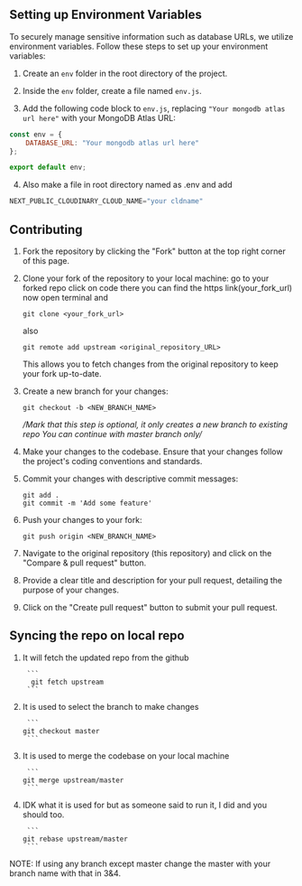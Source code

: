 ## Setting up Environment Variables

To securely manage sensitive information such as database URLs, we utilize environment variables. Follow these steps to set up your environment variables:

1. Create an `env` folder in the root directory of the project.

2. Inside the `env` folder, create a file named `env.js`.

3. Add the following code block to `env.js`, replacing `"Your mongodb atlas url here"` with your MongoDB Atlas URL:

```javascript
const env = {
    DATABASE_URL: "Your mongodb atlas url here"
};

export default env;

```

4. Also  make a file in root directory named as .env and add 

```javascript
NEXT_PUBLIC_CLOUDINARY_CLOUD_NAME="your cldname"
```

## Contributing



1. Fork the repository by clicking the "Fork" button at the top right corner of this page.

2. Clone your fork of the repository to your local machine:
    go to your forked repo click on code there you can find the https link(your_fork_url)
    now open terminal and  

    ```
    git clone <your_fork_url>
    ```
    also 
    ```
    git remote add upstream <original_repository_URL>
    ```
    This allows you to fetch changes from the original repository to keep your fork up-to-date.


3. Create a new branch for your changes:
    ```
    git checkout -b <NEW_BRANCH_NAME>
    ```
    */Mark that this step is optional, it only creates a new branch to existing repo
        You can continue with master branch only/* 

4. Make your changes to the codebase. Ensure that your changes follow the project's coding conventions and standards.

5. Commit your changes with descriptive commit messages:
    ```
    git add .
    git commit -m 'Add some feature'
    ```

6. Push your changes to your fork:
    ```
    git push origin <NEW_BRANCH_NAME>
    ```

7. Navigate to the original repository (this repository) and click on the "Compare & pull request" button.

8. Provide a clear title and description for your pull request, detailing the purpose of your changes.

9. Click on the "Create pull request" button to submit your pull request.



## Syncing the repo on local repo

1.  It will fetch the updated repo from the github

         ```
          git fetch upstream
         ```


3.  It is used to select the branch to make changes

         ```
        git checkout master
         ```


5.  It is used to merge the codebase on your local machine

         ```
        git merge upstream/master
         ```

7.  IDK what it is used for but as someone said to run it, I did and you should too.        

         ```
        git rebase upstream/master
         ```

NOTE: If using any branch except master change the master with your branch name with that in 3&4.


